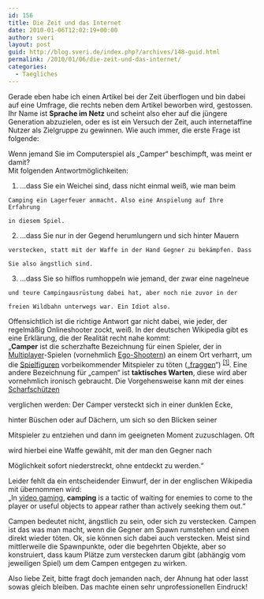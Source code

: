 ```yaml
---
id: 156
title: Die Zeit und das Internet
date: 2010-01-06T12:02:19+00:00
author: sveri
layout: post
guid: http://blog.sveri.de/index.php?/archives/148-guid.html
permalink: /2010/01/06/die-zeit-und-das-internet/
categories:
  - Taegliches
---
```

Gerade eben habe ich einen Artikel bei der Zeit überflogen und bin dabei auf eine Umfrage, die rechts neben dem Artikel beworben wird, gestossen. Ihr Name ist **Sprache im Netz** und scheint also eher auf die jüngere Generation abzuzielen, oder es ist ein Versuch der Zeit, auch internetaffine Nutzer als Zielgruppe zu gewinnen. Wie auch immer, die erste Frage ist folgende:



Wenn jemand Sie im Computerspiel als &#8222;Camper&#8220; beschimpft, was meint er damit?  
Mit folgenden Antwortmöglichkeiten:



</p> 

  1. &#8230;dass Sie ein Weichei sind, dass nicht einmal weiß, wie man beim
  
    Camping ein Lagerfeuer anmacht. Also eine Anspielung auf Ihre Erfahrung
  
    in diesem Spiel.


  2. &#8230;dass Sie nur in der Gegend herumlungern und sich hinter Mauern
  
    verstecken, statt mit der Waffe in der Hand Gegner zu bekämpfen. Dass
  
    Sie also ängstlich sind.


  3. &#8230;dass Sie so hilflos rumhoppeln wie jemand, der zwar eine nagelneue
  
    und teure Campingausrüstung dabei hat, aber noch nie zuvor in der
  
    freien Wildbahn unterwegs war. Ein Idiot also.
</ol> 



Offensichtlich ist die richtige Antwort gar nicht dabei, wie jeder, der regelmäßig Onlineshooter zockt, weiß. In der deutschen Wikipedia gibt es eine Erklärung, die der Realität recht nahe kommt:  
&#8222;**Camper** ist die scherzhafte Bezeichnung für einen Spieler, der in [Multiplayer](http://de.wikipedia.org/wiki/Mehrspieler "Mehrspieler")-Spielen (vornehmlich [Ego-Shootern](http://de.wikipedia.org/wiki/Ego-Shooter "Ego-Shooter")) an einem Ort verharrt, um die [Spielfiguren](http://de.wikipedia.org/wiki/Spielfigur_%28Computerspiel%29 "Spielfigur (Computerspiel)") vorbeikommender Mitspieler zu töten („[fraggen](http://de.wikipedia.org/wiki/Frag "Frag")“) <sup class="reference" id="cite_ref-0"><a href="http://de.wikipedia.org/wiki/Camper_%28Computerspiel%29#cite_note-0">[1]</a></sup>. Eine andere Bezeichnung für „campen“ ist **taktisches Warten**, diese wird aber vornehmlich ironisch gebraucht. Die Vorgehensweise kann mit der eines [Scharfschützen](http://de.wikipedia.org/wiki/Scharfsch%C3%BCtze "Scharfschütze")
  
verglichen werden: Der Camper versteckt sich in einer dunklen Ecke,
  
hinter Büschen oder auf Dächern, um sich so den Blicken seiner
  
Mitspieler zu entziehen und dann im geeigneten Moment zuzuschlagen. Oft
  
wird hierbei eine Waffe gewählt, mit der man den Gegner nach
  
Möglichkeit sofort niederstreckt, ohne entdeckt zu werden.&#8220;



Leider fehlt da ein entscheidender Einwurf, der in der englischen Wikipedia mit übernommen wird:  
&#8222;In [video gaming](http://en.wikipedia.org/wiki/Video_game "Video game"), **camping** is a tactic of waiting for enemies to come to the player or useful objects to appear rather than actively seeking them out.&#8220;<sup class="reference" id="cite_ref-0"><a href="http://en.wikipedia.org/wiki/Camping_%28video_gaming%29#cite_note-0"><span></span></a></sup>



Campen bedeutet nicht, ängstlich zu sein, oder sich zu verstecken. Campen ist das was man macht, wenn die Gegner am Spawn rumstehen und einen direkt wieder töten. Ok, sie können sich dabei auch verstecken. Meist sind mittlerweile die Spawnpunkte, oder die begehrten Objekte, aber so konstruiert, dass kaum Plätze zum verstecken darum gibt (abhängig vom jeweiligen Spiel) um dem Campen entgegen zu wirken.



Also liebe Zeit, bitte fragt doch jemanden nach, der Ahnung hat oder lasst sowas gleich bleiben. Das machte einen sehr unprofessionellen Eindruck!